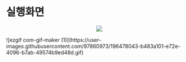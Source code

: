 # 실행화면

<p align="center">
<img src="https://user-images.githubusercontent.com/97860973/196478043-b483a101-e72e-4096-b7ab-49574b9ed48d.gif">
</p>
![ezgif com-gif-maker (1)](https://user-images.githubusercontent.com/97860973/196478043-b483a101-e72e-4096-b7ab-49574b9ed48d.gif)
